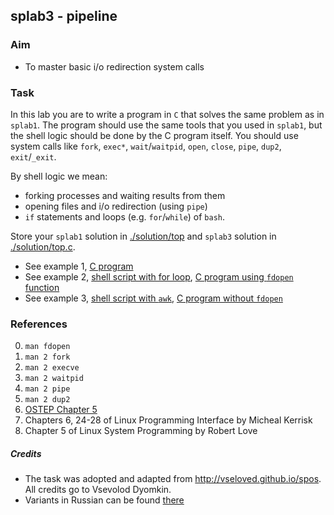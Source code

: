 ## splab3 - pipeline

### Aim
- To master basic i/o redirection system calls

### Task

In this lab you are to write a program in `C` that solves the same problem as in `splab1`. The program should use the same tools that you used in `splab1`, but the shell logic should be done by the C program itself. You should use system calls like `fork`, `exec*`, `wait`/`waitpid`, `open`, `close`, `pipe`, `dup2`, `exit`/`_exit`.

By shell logic we mean:
* forking processes and waiting results from them
* opening files and i/o redirection (using `pipe`)
* `if` statements and loops (e.g. `for`/`while`) of `bash`.

Store your `splab1` solution in [./solution/top](./solution/top) and `splab3` solution in [./solution/top.c](./solution/top.c).

* See example 1, [C program](./examples/top10.c)
* See example 2, [shell script with for loop](./examples/sum01), [C program using `fdopen` function](./examples/sum01.c)
* See example 3, [shell script with `awk`](./examples/sum02), [C program without `fdopen`](./examples/sum02.c)

### References
0. `man fdopen`
1. `man 2 fork`
2. `man 2 execve`
3. `man 2 waitpid`
4. `man 2 pipe`
4. `man 2 dup2`
5. [OSTEP Chapter 5](http://pages.cs.wisc.edu/~remzi/OSTEP/cpu-api.pdf)
6. Chapters 6, 24-28 of Linux Programming Interface by Micheal Kerrisk
7. Chapter 5 of Linux System Programming by Robert Love

##### Credits
* The task was adopted and adapted from http://vseloved.github.io/spos. All credits go to Vsevolod Dyomkin.
* Variants in Russian can be found [there](http://vseloved.github.io/pdf/var-sh-ru.pdf)
